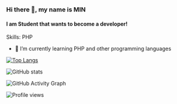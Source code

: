 ### Hi there 👋, my name is MIN
#### I am Student that wants to become a developer!

Skills: PHP

- 🌱 I’m currently learning PHP and other programming languages 

[![Top Langs](https://github-readme-stats.vercel.app/api/top-langs/?username=MIN2228)](https://github.com/anuraghazra/github-readme-stats)

![GitHub stats](https://github-readme-stats.vercel.app/api?username=MIN2228&show_icons=true)  

![GitHub Activity Graph](https://activity-graph.herokuapp.com/graph?username=MIN2228)  

![Profile views](https://gpvc.arturio.dev/MIN2228)  
